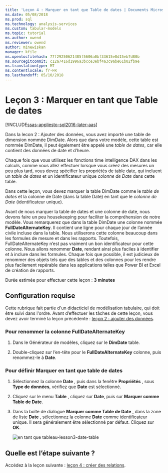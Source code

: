 ```yaml
---
title: 'Leçon 4 : Marquer en tant que Table de dates | Documents Microsoft'
ms.date: 05/08/2018
ms.prod: sql
ms.technology: analysis-services
ms.custom: tabular-models
ms.topic: tutorial
ms.author: owend
ms.reviewer: owend
author: minewiskan
manager: kfile
ms.openlocfilehash: 77f29250621485f5606a0bf33615e8d15eb7d80b
ms.sourcegitcommit: c12a7416d1996a3bcce3ebf4a3c9abe61b02fb9e
ms.translationtype: MT
ms.contentlocale: fr-FR
ms.lasthandoff: 05/10/2018
---
```

# <a name="lesson-3-mark-as-date-table"></a>Leçon 3 : Marquer en tant que Table de dates
[!INCLUDE[ssas-appliesto-sql2016-later-aas](../includes/ssas-appliesto-sql2016-later-aas.md)]

Dans la lecon 2 : Ajouter des données, vous avez importé une table de dimension nommée DimDate. Alors que dans votre modèle, cette table est nommée DimDate, il peut également être appelé une *table de dates*, car elle contient des données de date et d’heure.  
  
Chaque fois que vous utilisez les fonctions time intelligence DAX dans les calculs, comme vous allez effectuer lorsque vous créez des mesures un peu plus tard, vous devez spécifier les propriétés de table date, qui incluent un *table de dates* et un identificateur unique *colonne de Date* dans cette table.
  
Dans cette leçon, vous devez marquer la table DimDate comme le *table de dates* et la colonne de Date (dans la table Date) en tant que le *colonne de Date* (identificateur unique).  

Avant de nous marquer la table de dates et une colonne de date, nous devons faire un peu housekeeping pour faciliter la compréhension de notre modèle. Vous remarquerez que dans la table DimDate une colonne nommée **FullDateAlternateKey**. Il contient une ligne pour chaque jour de l’année civile incluse dans la table. Nous utiliserons cette colonne beaucoup dans les formules de mesure et dans les rapports. Toutefois, FullDateAlternateKey n’est pas vraiment un bon identificateur pour cette colonne. Nous allons renommer **Date**, rendant ainsi plus faciles à identifier et à inclure dans les formules. Chaque fois que possible, il est judicieux de renommer des objets tels que des tables et des colonnes pour les rendre plus facilement repérable dans les applications telles que Power BI et Excel de création de rapports. 
  
Durée estimée pour effectuer cette leçon : **3 minutes**  
  
## <a name="prerequisites"></a>Configuration requise  
Cette rubrique fait partie d'un didacticiel de modélisation tabulaire, qui doit être suivi dans l'ordre. Avant d’effectuer les tâches de cette leçon, vous devez avoir terminé la leçon précédente : [leçon 2 : ajouter des données](../analysis-services/lesson-2-add-data.md). 

### <a name="to-rename-the-fulldatealternatekey-column"></a>Pour renommer la colonne FullDateAlternateKey

1.  Dans le Générateur de modèles, cliquez sur le **DimDate** table.

2.  Double-cliquez sur l’en-tête pour le **FullDateAlternateKey** colonne, puis renommez-le à **Date**.

  
### <a name="to-set-mark-as-date-table"></a>Pour définir Marquer en tant que table de dates  
  
1.  Sélectionnez la colonne **Date** , puis dans la fenêtre **Propriétés** , sous **Type de données**, vérifiez que  **Date** est sélectionné.  
  
2.  Cliquez sur le menu **Table** , cliquez sur **Date**, puis sur **Marquer comme Table de Date**.  
  
3.  Dans la boîte de dialogue **Marquer comme Table de Date** , dans la zone de liste **Date** , sélectionnez la colonne **Date** comme identificateur unique. Il sera généralement être sélectionné par défaut. Cliquez sur **OK**. 

    ![en tant que tableau-lesson3-date-table](../analysis-services/media/as-tabular-lesson3-date-table.png)
  

## <a name="whats-next"></a>Quelle est l’étape suivante ?
Accédez à la leçon suivante : [leçon 4 : créer des relations](../analysis-services/lesson-4-create-relationships.md).
  
